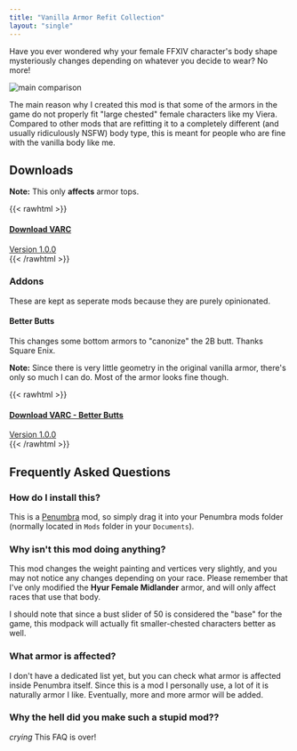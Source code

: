 ```yaml
---
title: "Vanilla Armor Refit Collection"
layout: "single"
---
```


Have you ever wondered why your female FFXIV character's body shape mysteriously
changes depending on whatever you decide to wear? No more!

![main comparison](varc/main-comparison.png)

The main reason why I created this mod is that some of the armors in the game do
not properly fit "large chested" female characters like my Viera. Compared to other mods that are refitting it to a completely different (and usually ridiculously NSFW) body type, this is meant for people who are fine with the vanilla body like me. 

## Downloads

**Note:** This only **affects** armor tops.

{{< rawhtml >}}
<div class="buttons">
<a class="blurb-button" href="https://xiv.zone/distrib/varc/varc-1.0.0.zip" download>
<h4>Download VARC</h4>
Version 1.0.0
</a>
</div>
{{< /rawhtml >}}

### Addons

These are kept as seperate mods because they are purely opinionated.

#### Better Butts

This changes some bottom armors to "canonize" the 2B butt. Thanks Square Enix.

**Note:** Since there is very little geometry in the original vanilla armor, there's only
so much I can do. Most of the armor looks fine though.

{{< rawhtml >}}
<div class="buttons">
<a class="blurb-button" href="https://xiv.zone/distrib/varc/varc-better-butts-1.0.0.zip" download>
<h4>Download VARC - Better Butts</h4>
Version 1.0.0
</a>
</div>
{{< /rawhtml >}}

## Frequently Asked Questions

### How do I install this?

This is a [Penumbra](https://github.com/xivdev/Penumbra) mod, so simply drag it into your Penumbra mods folder (normally located in `Mods` folder in your `Documents`).

### Why isn't this mod doing anything?

This mod changes the weight painting and vertices very slightly, and you may not notice any changes depending on your race. Please remember that I've only modified the **Hyur Female Midlander** armor, and will only affect races that use that body.

I should note that since a bust slider of 50 is considered the "base" for the game, this
modpack will actually fit smaller-chested characters better as well.

### What armor is affected?

I don't have a dedicated list yet, but you can check what armor is affected inside Penumbra itself. Since this is a mod I personally use, a lot of it is naturally armor
I like. Eventually, more and more armor will be added.

### Why the hell did you make such a stupid mod??

*crying* This FAQ is over!